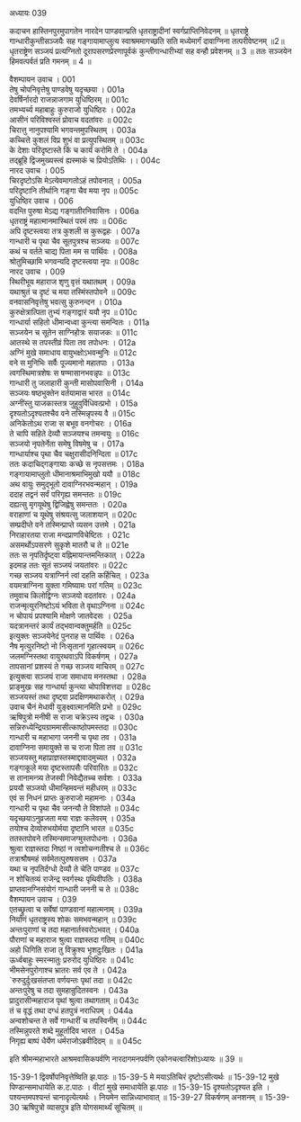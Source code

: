 अध्यायः 039

कदाचन हास्तिनपुरमुपागतेन नारदेन पाण्डवान्प्रति धृतराष्ट्रादीनां स्वर्गप्राप्तिनिवेदनम् ॥ धृतराष्ट्रे गान्धारीकुन्तीसञ्जयैः सह गङ्गायामाप्लुत्य स्वाश्रममागच्छति सति मध्येमार्गं दावाग्निना तत्परीवेष्टनम् ॥2॥ धृतराष्ट्रेण सञ्जयं प्रत्यग्नितो दूरापसरणप्रेरणापूर्वकं कुन्तीगान्धारीभ्यां सह वन्हौ प्रवेशनम् ॥ 3 ॥ ततः सञ्जयेन हिमवत्पर्वतं प्रति गमनम् ॥ 4 ॥

वैशम्पायन उवाच ।	001  
तेषु चोपनिवृत्तेषु पाण्डवेषु यदृच्छया ।	001a  
देवर्षिर्नारदो राजन्नाजगाम युधिष्ठिरम् ॥	001c  
तमभ्यर्च्य महाबाहुः कुरुराजो युधिष्ठिरः ।	002a  
आसीनं परिविश्वस्तं प्रोवाच वदतांवरः ॥	002c  
चिरात्तु नानुपश्यामि भगवन्तमुपस्थितम् ।	003a  
कच्चित्ते कुशलं विप्र शुभं वा प्रत्युपस्थितम् ॥	003c  
के देशाः परिदृष्टास्ते किं च कार्यं करोमि ते ।	004a  
तद्ब्रूहि द्विजमुख्यस्त्वं ह्यस्माकं च प्रियोऽतिथिः ।।	004c  
नारद उवाच ।	005   
चिरदृष्टोऽसि मेऽत्येवमागतोऽहं तपोवनात् ।	005a  
परिदृष्टानि तीर्थानि गङ्गा चैव मया नृप ॥	005c  
युधिष्ठिर उवाच ।	006  
वदन्ति पुरुषा मेऽद्य गङ्गातीरनिवासिनः ।	006a  
धृतराष्ट्रं महात्मानमास्थितं परमं तपः ॥	006c  
अपि दृष्टस्त्वया तत्र कुशली स कुरूद्वहः ।	007a  
गान्धारी च पृथा चैव सूतपुत्रश्च सञ्जयः ॥	007c  
कथं च वर्तते चाद्य पिता मम स पार्थिवः ।	008a  
श्रोतुमिच्छामि भगवन्यदि दृष्टस्त्वया नृपः ॥	008c  
नारद उवाच ।	009  
स्थिरीभूय महाराज शृणु वृत्तं यथातथम् ।	009a  
यथाश्रुतं च दृष्टं च मया तस्मिंस्तपोवने ॥	009c  
वनवासनिवृत्तेषु भवत्सु कुरुनन्दन ।	010a  
कुरुक्षेत्रात्पिता तुभ्यं गङ्गाद्वारं ययौ नृप ॥	010c  
गान्धार्या सहितो धीमान्वध्वा कुन्त्या समन्वितः ।	011a  
सञ्जयेन च सूतेन साग्निहोत्रः सयाजकः ॥	011c  
आतस्थे स तपस्तीव्रं पिता तव तपोधनः ।	012a  
अग्निं मुखे समाधाय वायुभक्षोऽभवन्मुनिः ॥	012c  
वने स मुनिभिः सर्वैः पूज्यमानो महातपाः ।	013a  
त्वगस्थिमात्रशेषः स षण्मासानभवन्नृपः ॥	013c  
गान्धारी तु जलाहारी कुन्ती मासोपवासिनी ।	014a  
सञ्जयः षष्ठभुक्तेन वर्तयामास भारत ॥	014c  
अग्नींस्तु याजकास्तत्र जुहुवुर्विधिवत्प्रभो ।	015a  
दृश्यतोऽदृश्यतश्चैव वने तस्मिन्नृपस्य वै ॥	015c  
अनिकेतोऽथ राजा स बभूव वनगोचरः ।	016a  
ते चापि सहिते देव्यौ सञ्जयश्च तमन्वयुः ॥	016c  
सञ्जयो नृपतेर्नेता समेषु विषमेषु च ।	017a  
गान्धार्याश्च पृथा चैव चक्षुरासीदनिन्दिता ॥	017c  
ततः कदाचिद्गङ्गायाः कच्छे स नृपसत्तमः ।	018a  
गङ्गायामाप्लुतो धीमानाश्रमाभिमुखो ययौ ॥	018c  
अथ वायुः समुद्भूतो दावाग्निरभवन्महान् ।	019a  
ददाह तद्वनं सर्वं परिगृह्य समन्ततः ॥	019c  
दह्यत्सु मृगयूथेषु द्विजिह्वेषु समन्ततः ।	020a  
वराहाणां च यूथेषु संश्रयत्सु जलाशयान् ॥	020c  
सम्प्रदीप्ते वने तस्मिन्प्राप्ते व्यसन उत्तमे ।	021a  
निराहारतया राजा मन्दप्राणविचेष्टितः ।	021c  
असमर्थोऽपसरणे सुकृशे मातरौ च ते ॥	021e  
ततः स नृपतिर्दृष्ट्वा वह्निमायान्तमन्तिकात् ।	022a  
इदमाह ततः सूतं सञ्जयं जयतांवरः ॥	022c  
गच्छ सञ्जय यत्राग्निर्न त्वां दहति कर्हिचित् ।	023a  
वयमत्राग्निना युक्ता गमिष्यामः परां गतिम् ॥	023c  
तमुवाच किलोद्विग्नः सञ्जयो वदतांवरः ।	024a  
राजन्मृत्युरनिष्टोऽयं भविता ते वृथाऽग्निना ॥	024c  
न चोपायं प्रपश्यामि मोक्षणे जातवेदसः ।	025a  
यदत्रानन्तरं कार्यं तद्भवान्वक्तुमर्हति ॥	025c  
इत्युक्तः सञ्जयेनेदं पुनराह स पार्थिवः ।	026a  
नैष मृत्युरनिष्टो नो निःसृतानां गृहात्स्वयम् ॥	026c  
जलमग्निस्तथा वायुरथवाऽपि विकर्षणम् ।	027a  
तापसानां प्रशस्यं ते गच्छ सञ्जय माचिरम् ॥	027c  
इत्युक्त्वा सञ्जयं राजा समाधाय मनस्तथा ।	028a  
प्राङ्मुखः सह गान्धार्या कुन्त्या चोपाविशत्तदा ॥	028c  
सञ्जयस्तं तथा दृष्ट्वा प्रदक्षिणमथाकरोत् ।	029a  
उवाच चैनं मेधावी युङ्क्ष्वात्मानमिति प्रभो ॥	029c  
ऋषिपुत्रो मनीषी स राजा चक्रेऽस्य तद्वचः ।	030a  
सन्निरुध्येन्द्रियग्राममासीत्काष्ठोपमस्तदा ॥	030c  
गान्धारी च महाभागा जननी च पृथा तव ।	031a  
दावाग्निना समायुक्ते स च राजा पिता तव ॥	031c  
सञ्जयस्तु महाप्राज्ञस्तस्माद्दावादमुच्यत ।	032a  
गङ्गाकूले मया दृष्टस्तापसैः परिवारितः ॥	032c  
स तानामन्त्र्य तेजस्वी निवेद्यैतच्च सर्वशः ।	033a  
प्रययौ सञ्जयो धीमान्हिमवन्तं महीधरम् ॥	033c  
एवं स निधनं प्राप्तः कुरुराजो महामनाः ।	034a  
गान्धारी च पृथा चैव जनन्यौ ते विशांपते ॥	034c  
यदृच्छयाऽनुव्रजता मया राज्ञः कलेवरम् ।	035a  
तयोश्च देव्योरुभयोर्मया दृष्टानि भारत ॥	035c  
ततस्तपोवने तस्मिन्समाजग्मुस्तपोधनाः ।	036a  
श्रुत्वा राज्ञस्तदा निष्ठां न त्वशोचन्गतीश्च ते ॥	036c  
तत्राश्रौषमहं सर्वमेतत्पुरुषसत्तम ।	037a  
यथा च नृपतिर्दग्धो देव्यौ ते चेति पाण्डव ॥	037c  
न शोचितव्यं राजेन्द्र स्वर्गस्थः पृथिवीपतिः ।	038a  
प्राप्तवानग्निसंयोगं गान्धारी जननी च ते ॥	038c  
वैशम्पायन उवाच ।	039  
एतच्छ्रुत्वा च सर्वेषां पाण्डवानां महात्मनाम् ।	039a  
निर्याणं धृतराष्ट्रस्य शोकः समभवन्महान् ॥	039c  
अन्तःपुराणां च तदा महानार्तस्वरोऽभवत् ।	040a  
पौराणां च महाराज श्रुत्वा राज्ञस्तदा गतिम् ॥	040c  
अहो धिगिति राजा तु विक्रुश्य भृशदुःखितः ।	041a  
ऊर्ध्वबाहुः स्मरन्मातुः प्ररुरोद युधिष्ठिरः ॥	041c  
भीमसेनपुरोगाश्च भ्रातरः सर्व एव ते ।	042a  
`रुरुदुर्दुःखसंतप्ता वर्णयन्तः पृथां तदा ॥	042c  
अन्तःपुरेषु च तदा सुमहान्रुदितस्वनः ।	043a  
प्रादुरासीन्महाराज पृथां श्रुत्वा तथागताम् ॥	043c  
तं च वृद्धं तथा दग्धं हतपुत्रं नराधिपम् ।	044a  
अन्वशोचन्त ते सर्वे गान्धारीं च तपस्विनीम् ॥	044c  
तस्मिन्नुपरते शब्दे मुहूर्तादिव भारत ।	045a  
निगृह्य बाष्पं धैर्येण धर्मराजोऽब्रवीदिदम् ॥ ॥	045c  

इति श्रीमन्महाभारते आश्रमवासिकपर्वणि नारदागमनपर्वणि एकोनचत्वारिंशोऽध्यायः ॥ 39 ॥

15-39-1 द्विवर्षोपनिवृत्तेष्विति झ.पाठः ॥ 15-39-5 मे मयाऽतिचिरं दृष्टोऽसीत्यर्थः ॥ 15-39-12 मुखे पिण्डान्समाधायेति क.ट.पाठः । वीटां मुखे समाधायेति झ.पाठः ॥ 15-39-15 दृश्यतोऽदृश्यत इति । पश्यन्तमपश्यन्तं चानादृत्येत्यर्थः । नियमेन सान्निध्याभावात् ॥ 15-39-27 विकर्षणम् अनशनम् ॥ 15-39-30 ऋषिपुत्रो व्यासपुत्र इति योगसमार्थ्यं सूचितम् ॥

